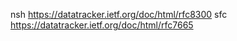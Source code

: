 nsh https://datatracker.ietf.org/doc/html/rfc8300
sfc https://datatracker.ietf.org/doc/html/rfc7665

